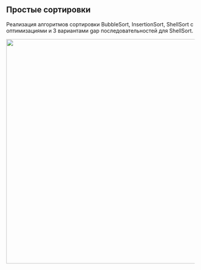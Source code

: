 <h2>Простые сортировки </h2>
<p>Реализация алгоритмов сортировки BubbleSort, InsertionSort, ShellSort с оптимизациями и 3 вариантами gap последовательностей для ShellSort.</p>
<img src="https://github.com/letov/data-structures-and-algorithms-course-solutions/blob/main/11-simple-sorts/images/1.png?raw=true" width="600">
